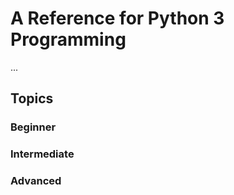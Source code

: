 # A Reference for Python 3 Programming 
...

## Topics

### Beginner

### Intermediate

### Advanced
